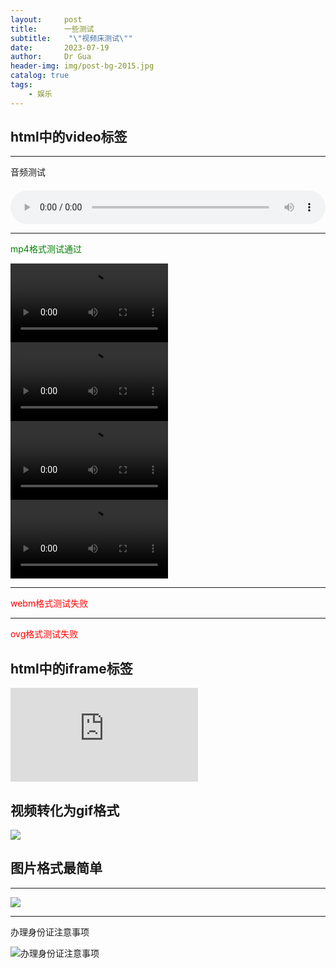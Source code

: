 ```yaml
---
layout:     post
title:      一些测试
subtitle:    "\"视频床测试\""
date:       2023-07-19
author:     Dr Gua
header-img: img/post-bg-2015.jpg
catalog: true
tags:
    - 娱乐
---
```



## html中的video标签
---
音频测试
<audio controls src="http://storage.live.com/items/01442NVQV3MIVGQYCGPZALCKKECI4TIX6W:/Sold out.m4a" style="margin-top: 20px; width: 100%"></audio>

---
<font color="green">mp4格式测试通过</font>

<!-- <video id="video" controls="" preload="none" poster="封面">
      <source id="mp4" src="https://image.wgsxsm.eu.org/file/a9d5230d39d6517f58fee.mp4" type="video/mp4">
</video> -->

<!-- <video controls width="50%">
      <source src="https://image.wgsxsm.eu.org/file/a9d5230d39d6517f58fee.mp4" type="video/mp4">
</video> -->

<video controls width="50%">
      <source src="http://storage.live.com/items/01442NVQQ7K75MQRKFH5FL3OS5WDQXU4AN:/IMG_9188.MP4" type="video/mp4">
</video>
<video controls width="50%">
      <source src="http://storage.live.com/items/01442NVQQNVM5HJH3X5ZDIM24LJCME6PPV:/IMG_9293.MP4" type="video/mp4">
</video>
<video controls width="50%">
      <source src="http://storage.live.com/items/01442NVQTCSB4PCE6GPVEZGUNGDS4Z6NTB:/IMG_9324.MP4" type="video/mp4">
</video>
<video controls width="50%">
      <source src="http://storage.live.com/items/01442NVQQEOHRP3BENFZGKLIGQRCNKAAZU:/IMG_9329.MP4" type="video/mp4">
</video>

---
<font color="red">webm格式测试失败</font>

<!-- <video id="video" controls="" preload="none" poster="封面">
      <source id="webm" src="https://streamja.com/2L9n6" type="video/webm">
</video> -->

---
<font color="red">ovg格式测试失败</font>

<!-- <video id="video" controls="" preload="none" poster="封面">
      <source id="ogv" src="https://streamja.com/2L9n6" type="video/ogv">
</video> -->

## html中的iframe标签

<iframe
    src="https://v.miaopai.com/iframe?scid=SvyHaHOczsp7B6ftW86oqMMz62-h5ai6~Fwp8A__"
    scrolling="no" border="0" frameborder="no" framespacing="0"
    allowfullscreen="false">
</iframe>


## 视频转化为gif格式

![](https://image.wgsxsm.eu.org/file/bdc3b15250cae26e873f1.gif)

## 图片格式最简单

---
![](http://storage.live.com/items/01442NVQW5UVOAKQYS4RGYK2RXA5BM3G22:/photo_2023-07-18_19-08-32_.jpg)

---
办理身份证注意事项

![办理身份证注意事项](https://image.wgsxsm.eu.org/file/c128f06639f4967f28e1e.jpg)
